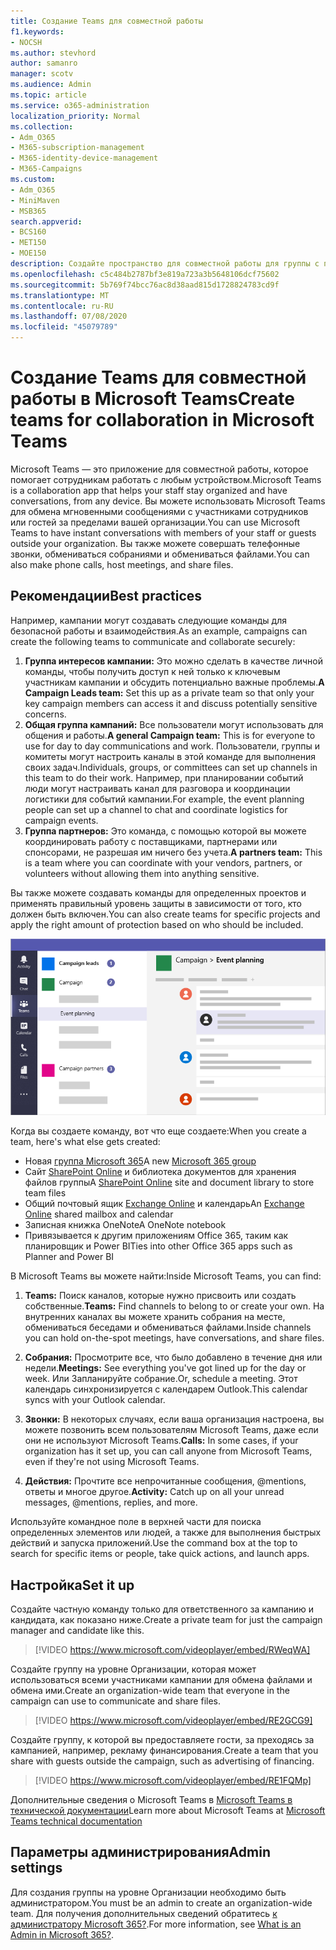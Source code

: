 ```yaml
---
title: Создание Teams для совместной работы
f1.keywords:
- NOCSH
ms.author: stevhord
author: samanro
manager: scotv
ms.audience: Admin
ms.topic: article
ms.service: o365-administration
localization_priority: Normal
ms.collection:
- Adm_O365
- M365-subscription-management
- M365-identity-device-management
- M365-Campaigns
ms.custom:
- Adm_O365
- MiniMaven
- MSB365
search.appverid:
- BCS160
- MET150
- MOE150
description: Создайте пространство для совместной работы для группы с помощью Microsoft Teams.
ms.openlocfilehash: c5c484b2787bf3e819a723a3b5648106dcf75602
ms.sourcegitcommit: 5b769f74bcc76ac8d38aad815d1728824783cd9f
ms.translationtype: MT
ms.contentlocale: ru-RU
ms.lasthandoff: 07/08/2020
ms.locfileid: "45079789"
---
```

# <a name="create-teams-for-collaboration-in-microsoft-teams"></a><span data-ttu-id="9de0c-103">Создание Teams для совместной работы в Microsoft Teams</span><span class="sxs-lookup"><span data-stu-id="9de0c-103">Create teams for collaboration in Microsoft Teams</span></span>

<span data-ttu-id="9de0c-104">Microsoft Teams — это приложение для совместной работы, которое помогает сотрудникам работать с любым устройством.</span><span class="sxs-lookup"><span data-stu-id="9de0c-104">Microsoft Teams is a collaboration app that helps your staff stay organized and have conversations, from any device.</span></span> <span data-ttu-id="9de0c-105">Вы можете использовать Microsoft Teams для обмена мгновенными сообщениями с участниками сотрудников или гостей за пределами вашей организации.</span><span class="sxs-lookup"><span data-stu-id="9de0c-105">You can use Microsoft Teams to have instant conversations with members of your staff or guests outside your organization.</span></span> <span data-ttu-id="9de0c-106">Вы также можете совершать телефонные звонки, обмениваться собраниями и обмениваться файлами.</span><span class="sxs-lookup"><span data-stu-id="9de0c-106">You can also make phone calls, host meetings, and share files.</span></span>

## <a name="best-practices"></a><span data-ttu-id="9de0c-107">Рекомендации</span><span class="sxs-lookup"><span data-stu-id="9de0c-107">Best practices</span></span>

<span data-ttu-id="9de0c-108">Например, кампании могут создавать следующие команды для безопасной работы и взаимодействия.</span><span class="sxs-lookup"><span data-stu-id="9de0c-108">As an example, campaigns can create the following teams to communicate and collaborate securely:</span></span>

1. <span data-ttu-id="9de0c-109">**Группа интересов кампании:** Это можно сделать в качестве личной команды, чтобы получить доступ к ней только к ключевым участникам кампании и обсудить потенциально важные проблемы.</span><span class="sxs-lookup"><span data-stu-id="9de0c-109">**A Campaign Leads team:** Set this up as a private team so that only your key campaign members can access it and discuss potentially sensitive concerns.</span></span>
2. <span data-ttu-id="9de0c-110">**Общая группа кампаний:** Все пользователи могут использовать для общения и работы.</span><span class="sxs-lookup"><span data-stu-id="9de0c-110">**A general Campaign team:** This is for everyone to use for day to day communications and work.</span></span> <span data-ttu-id="9de0c-111">Пользователи, группы и комитеты могут настроить каналы в этой команде для выполнения своих задач.</span><span class="sxs-lookup"><span data-stu-id="9de0c-111">Individuals, groups, or committees can set up channels in this team to do their work.</span></span> <span data-ttu-id="9de0c-112">Например, при планировании событий люди могут настраивать канал для разговора и координации логистики для событий кампании.</span><span class="sxs-lookup"><span data-stu-id="9de0c-112">For example, the event planning people can set up a channel to chat and coordinate logistics for campaign events.</span></span>
3. <span data-ttu-id="9de0c-113">**Группа партнеров:** Это команда, с помощью которой вы можете координировать работу с поставщиками, партнерами или спонсорами, не разрешая им ничего без учета.</span><span class="sxs-lookup"><span data-stu-id="9de0c-113">**A partners team:** This is a team where you can coordinate with your vendors, partners, or volunteers without allowing them into anything sensitive.</span></span>

<span data-ttu-id="9de0c-114">Вы также можете создавать команды для определенных проектов и применять правильный уровень защиты в зависимости от того, кто должен быть включен.</span><span class="sxs-lookup"><span data-stu-id="9de0c-114">You can also create teams for specific projects and apply the right amount of protection based on who should be included.</span></span> 

![Схема окна Microsoft Teams с тремя отдельными командами для обеспечения безопасной связи и совместной работы](../media/m365-democracy-teams-collab.png)

<span data-ttu-id="9de0c-116">Когда вы создаете команду, вот что еще создаете:</span><span class="sxs-lookup"><span data-stu-id="9de0c-116">When you create a team, here's what else gets created:</span></span>

- <span data-ttu-id="9de0c-117">Новая [группа Microsoft 365](https://docs.microsoft.com/MicrosoftTeams/office-365-groups)</span><span class="sxs-lookup"><span data-stu-id="9de0c-117">A new [Microsoft 365 group](https://docs.microsoft.com/MicrosoftTeams/office-365-groups)</span></span>
- <span data-ttu-id="9de0c-118">Сайт [SharePoint Online](https://docs.microsoft.com/MicrosoftTeams/sharepoint-onedrive-interact) и библиотека документов для хранения файлов группы</span><span class="sxs-lookup"><span data-stu-id="9de0c-118">A [SharePoint Online](https://docs.microsoft.com/MicrosoftTeams/sharepoint-onedrive-interact) site and document library to store team files</span></span>
- <span data-ttu-id="9de0c-119">Общий почтовый ящик [Exchange Online](https://docs.microsoft.com/MicrosoftTeams/exchange-teams-interact) и календарь</span><span class="sxs-lookup"><span data-stu-id="9de0c-119">An [Exchange Online](https://docs.microsoft.com/MicrosoftTeams/exchange-teams-interact) shared mailbox and calendar</span></span>
- <span data-ttu-id="9de0c-120">Записная книжка OneNote</span><span class="sxs-lookup"><span data-stu-id="9de0c-120">A OneNote notebook</span></span>
- <span data-ttu-id="9de0c-121">Привязывается к другим приложениям Office 365, таким как планировщик и Power BI</span><span class="sxs-lookup"><span data-stu-id="9de0c-121">Ties into other Office 365 apps such as Planner and Power BI</span></span>

<span data-ttu-id="9de0c-122">В Microsoft Teams вы можете найти:</span><span class="sxs-lookup"><span data-stu-id="9de0c-122">Inside Microsoft Teams, you can find:</span></span>
1. <span data-ttu-id="9de0c-123">**Teams:** Поиск каналов, которые нужно присвоить или создать собственные.</span><span class="sxs-lookup"><span data-stu-id="9de0c-123">**Teams:** Find channels to belong to or create your own.</span></span> <span data-ttu-id="9de0c-124">На внутренних каналах вы можете хранить собрания на месте, обмениваться беседами и обмениваться файлами.</span><span class="sxs-lookup"><span data-stu-id="9de0c-124">Inside channels you can hold on-the-spot meetings, have conversations, and share files.</span></span>

2. <span data-ttu-id="9de0c-125">**Собрания:** Просмотрите все, что было добавлено в течение дня или недели.</span><span class="sxs-lookup"><span data-stu-id="9de0c-125">**Meetings:** See everything you've got lined up for the day or week.</span></span> <span data-ttu-id="9de0c-126">Или Запланируйте собрание.</span><span class="sxs-lookup"><span data-stu-id="9de0c-126">Or, schedule a meeting.</span></span> <span data-ttu-id="9de0c-127">Этот календарь синхронизируется с календарем Outlook.</span><span class="sxs-lookup"><span data-stu-id="9de0c-127">This calendar syncs with your Outlook calendar.</span></span>
 
3. <span data-ttu-id="9de0c-128">**Звонки:** В некоторых случаях, если ваша организация настроена, вы можете позвонить всем пользователям Microsoft Teams, даже если они не используют Microsoft Teams.</span><span class="sxs-lookup"><span data-stu-id="9de0c-128">**Calls:** In some cases, if your organization has it set up, you can call anyone from Microsoft Teams, even if they're not using Microsoft Teams.</span></span>

4. <span data-ttu-id="9de0c-129">**Действия:** Прочтите все непрочитанные сообщения, @mentions, ответы и многое другое.</span><span class="sxs-lookup"><span data-stu-id="9de0c-129">**Activity:** Catch up on all your unread messages, @mentions, replies, and more.</span></span> 

<span data-ttu-id="9de0c-130">Используйте командное поле в верхней части для поиска определенных элементов или людей, а также для выполнения быстрых действий и запуска приложений.</span><span class="sxs-lookup"><span data-stu-id="9de0c-130">Use the command box at the top to search for specific items or people, take quick actions, and launch apps.</span></span>


## <a name="set-it-up"></a><span data-ttu-id="9de0c-131">Настройка</span><span class="sxs-lookup"><span data-stu-id="9de0c-131">Set it up</span></span>


<span data-ttu-id="9de0c-132">Создайте частную команду только для ответственного за кампанию и кандидата, как показано ниже.</span><span class="sxs-lookup"><span data-stu-id="9de0c-132">Create a private team for just the campaign manager and candidate like this.</span></span> 

> [!VIDEO https://www.microsoft.com/videoplayer/embed/RWeqWA]

<span data-ttu-id="9de0c-133">Создайте группу на уровне Организации, которая может использоваться всеми участниками кампании для обмена файлами и обмена ими.</span><span class="sxs-lookup"><span data-stu-id="9de0c-133">Create an organization-wide team that everyone in the campaign can use to communicate and share files.</span></span>

> [!VIDEO https://www.microsoft.com/videoplayer/embed/RE2GCG9]

<span data-ttu-id="9de0c-134">Создайте группу, к которой вы предоставляете гости, за преходясь за кампанией, например, рекламу финансирования.</span><span class="sxs-lookup"><span data-stu-id="9de0c-134">Create a team that you share with guests outside the campaign, such as advertising of financing.</span></span>

> [!VIDEO https://www.microsoft.com/videoplayer/embed/RE1FQMp]

<span data-ttu-id="9de0c-135">Дополнительные сведения о Microsoft Teams в [Microsoft Teams в технической документации](https://docs.microsoft.com/microsoftteams/microsoft-teams)</span><span class="sxs-lookup"><span data-stu-id="9de0c-135">Learn more about Microsoft Teams at [Microsoft Teams technical documentation](https://docs.microsoft.com/microsoftteams/microsoft-teams)</span></span>

## <a name="admin-settings"></a><span data-ttu-id="9de0c-136">Параметры администрирования</span><span class="sxs-lookup"><span data-stu-id="9de0c-136">Admin settings</span></span>

<span data-ttu-id="9de0c-137">Для создания группы на уровне Организации необходимо быть администратором.</span><span class="sxs-lookup"><span data-stu-id="9de0c-137">You must be an admin to create an organization-wide team.</span></span> <span data-ttu-id="9de0c-138">Для получения дополнительных сведений обратитесь [к администратору Microsoft 365?](https://support.office.com/article/what-is-an-admin-e123627e-4892-4461-b9aa-1b6d57a5cfa4?ui=en-US&rs=en-US&ad=US).</span><span class="sxs-lookup"><span data-stu-id="9de0c-138">For more information, see [What is an Admin in Microsoft 365?](https://support.office.com/article/what-is-an-admin-e123627e-4892-4461-b9aa-1b6d57a5cfa4?ui=en-US&rs=en-US&ad=US).</span></span>
  
